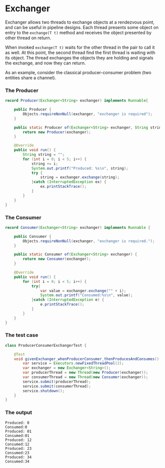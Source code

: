 # Exchanger

Exchanger allows two threads to exchange objects at a rendezvous point, and can be useful in pipeline designs.
Each thread presents some object on entry to the `exchange(T t)` method and receives the object presented by other thread on return.

When invoked `exchange(T t)` waits for the other thread in the pair to call it as well. 
At this point, the second thread find the first thread is waiting with its object. The thread exchanges the objects
they are holding and signals the exchange, and now they can return.

As an example, consider the classical producer-consumer problem (two entities share a channel).

### The Producer

```java
record Producer(Exchanger<String> exchanger) implements Runnable{

    public Producer {
        Objects.requireNonNull(exchanger, "exchanger is required");
    }

    public static Producer of(Exchanger<String> exchanger, String string) {
        return new Producer(exchanger);
    }

    @Override
    public void run() {
        String string = "";
        for (int i = 0; i < 5; i++) {
            string += i;
            System.out.printf("Produced: %s\n", string);
            try {
                string = exchanger.exchange(string);
            }catch (InterruptedException ex) {
                ex.printStackTrace();
            }
        }
    }
}
```

### The Consumer
```java
record Consumer(Exchanger<String> exchanger) implements Runnable {

    public Consumer {
        Objects.requireNonNull(exchanger, "exchanger is required.");
    }

    public static Consumer of(Exchanger<String> exchanger) {
        return new Consumer(exchanger);
    }

    @Override
    public void run() {
        for (int i = 0; i < 5; i++) {
            try{
                var value = exchanger.exchange("" + i);
                System.out.printf("Consumed:%s\n", value);
            }catch (InterruptedException e) {
                e.printStackTrace();
            }
        }
    }
}
```

### The test case

```java
class ProducerConsumerExchangerTest {

    @Test
    void givenExchanger_whenProducerConsumer_thenProducesAndConsumes() {
        var service = Executors.newFixedThreadPool(2);
        var exchanger = new Exchanger<String>();
        var producerThread = new Thread(new Producer(exchanger));
        var consumerThread = new Thread(new Consumer(exchanger));
        service.submit(producerThread);
        service.submit(consumerThread);
        service.shutdown();
    }
}
```

### The output
```shell
Produced: 0
Consumed:0
Produced: 01
Consumed:01
Produced: 12
Consumed:12
Produced: 23
Consumed:23
Produced: 34
Consumed:34
```
